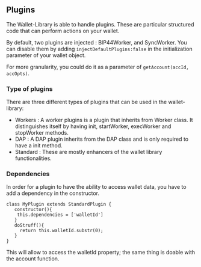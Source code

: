 ## Plugins

The Wallet-Library is able to handle plugins. 
These are particular structured code that can perform actions on your wallet.

By default, two plugins are injected : BIP44Worker, and SyncWorker. 
You can disable them by adding `injectDefaultPlugins:false` in the initialization parameter of your wallet object.

For more granularity, you could do it as a parameter of `getAccount(accId, accOpts)`.

### Type of plugins 

There are three different types of plugins that can be used in the wallet-library:

- Workers : A worker plugins is a plugin that inherits from Worker class. It distinguishes itself by having init, startWorker, execWorker and stopWorker methods.
- DAP :  A DAP plugin inherits from the DAP class and is only required to have a init method. 
- Standard : These are mostly enhancers of the wallet library functionalities.

### Dependencies

In order for a plugin to have the ability to access wallet data, you have to add a dependency in the constructor.

```
class MyPlugin extends StandardPlugin { 
   constructor(){
    this.dependencies = ['walletId']
   }
   doStruff(){
     return this.walletId.substr(0);
   }
}
```

This will allow to access the walletId property; the same thing is doable with the account function.
